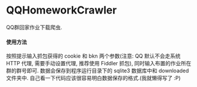 # QQHomeworkCrawler
QQ群回家作业下载爬虫.

#### 使用方法
按照提示输入抓包获得的 cookie 和 bkn 两个参数(注意: QQ 默认不会走系统 HTTP 代理, 需要手动设置代理, 推荐使用 Fiddler 抓包), 同时输入布置的作业所在群的群号即可.
数据会保存到程序运行目录下的 sqlite3 数据库中和 downloaded 文件夹中.
自己看一下代码应该很容易明白数据保存的格式.(我就懒得写了 :P)
